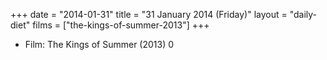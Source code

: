 +++
date = "2014-01-31"
title = "31 January 2014 (Friday)"
layout = "daily-diet"
films = ["the-kings-of-summer-2013"]
+++


* Film: The Kings of Summer (2013) 0